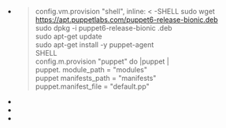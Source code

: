 - > config.vm.provision "shell", inline: < -SHELL
    sudo wget https://apt.puppetlabs.com/puppet6-release-bionic.deb  
    sudo dpkg -i puppet6-release-bionic .deb  
    sudo apt-get update  
    sudo apt-get install -y puppet-agent  
    SHELL  
    config.m.provision "puppet" do |puppet |  
    puppet. module_path = "modules"  
    puppet manifests_path = "manifests"  
    puppet.manifest_file = "default.pp"
-
-
-